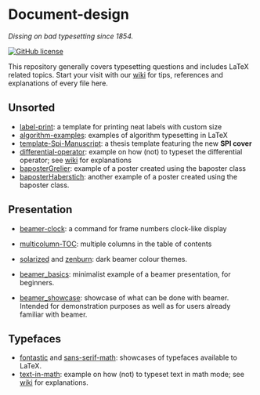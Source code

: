 # Document-design

*Dissing on bad typesetting since 1854.*

[![GitHub license](https://img.shields.io/badge/licence-MIT-blue.svg)](https://github.com/texstremists/Document-design/blob/master/LICENSE)

This repository generally covers typesetting questions and includes LaTeX related topics.
Start your visit with our [wiki](https://github.com/texstremists/Document-design/wiki) for tips, references and explanations of every file here.


## Unsorted

- [label-print](https://github.com/texstremists/Document-design/tree/master/unsorted/labelPrint): a template for printing neat labels with custom size
- [algorithm-examples](https://github.com/texstremists/Document-design/blob/master/unsorted/algorithmExamples.tex): examples of algorithm typesetting in LaTeX
- [template-Spi-Manuscript](https://github.com/texstremists/Document-design/blob/master/unsorted/template-Spi-Manuscript/): a thesis template featuring the new **SPI cover** 
- [differential-operator](https://github.com/texstremists/Document-design/blob/master/unsorted/differential-operator.tex): example on how (not) to typeset the differential operator; see [wiki](https://github.com/texstremists/Document-design/wiki/Typesetting-math#differential-operator-definition) for explanations
- [baposterGrelier](https://github.com/texstremists/Document-design/blob/master/unsorted/baposterGrelier/): example of a poster created using the baposter class
- [baposterHaberstich](https://github.com/texstremists/Document-design/blob/master/unsorted/baposterHaberstich/): another example of a poster created using the baposter class.

## Presentation

- [beamer-clock](https://github.com/texstremists/Document-design/blob/master/presentations/beamer-clock/beamerClock.md): a command for frame numbers clock-like display

- [multicolumn-TOC](https://github.com/texstremists/Document-design/blob/master/presentations/multicolumnTOC.tex): multiple columns in the table of contents

- [solarized](https://github.com/texstremists/Document-design/blob/master/presentations/beamercolorthemesolarizeddark.sty) and [zenburn](https://github.com/texstremists/Document-design/blob/master/presentations/beamercolorthemezenburn.sty): dark beamer colour themes.

- [beamer_basics](https://github.com/texstremists/Document-design/blob/master/presentations/beamer_basics/beamer_basics.tex): minimalist example of a beamer presentation, for beginners.

- [beamer_showcase](https://github.com/texstremists/Document-design/blob/master/presentations/beamer_showcase/beamer_showcase.tex): showcase of what can be done with beamer. Intended for demonstration purposes as well as for users already familiar with beamer.


## Typefaces

- [fontastic](https://github.com/texstremists/Document-design/blob/master/typefaces/fontastic.tex) and [sans-serif-math](https://github.com/texstremists/Document-design/blob/master/typefaces/sans-serif-math.tex): showcases of typefaces available to LaTeX.
- [text-in-math](https://github.com/texstremists/Document-design/blob/master/typefaces/text-in-math.tex): example on how (not) to typeset text in math mode; see [wiki](https://github.com/texstremists/Document-design/wiki/Typesetting-math#typeface) for explanations.
